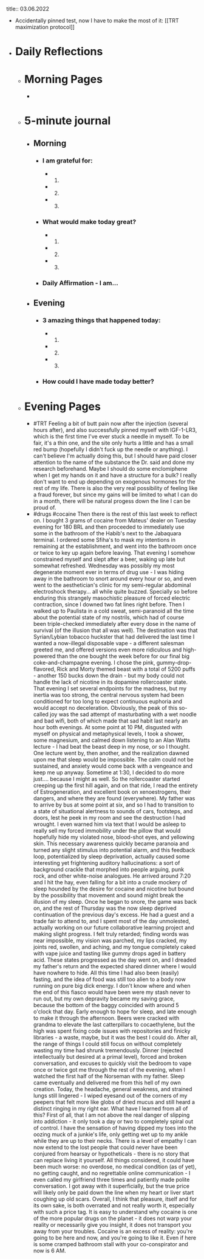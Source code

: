 title:: 03.06.2022

- Accidentally pinned test, now I have to make the most of it: [[TRT maximization protocol]]
- # Daily Reflections
	- # Morning Pages
		-
	- # 5-minute journal
		- ## Morning
			- ### I am grateful for:
				- 1.
				- 2.
				- 3.
			- ### What would make today great?
				- 1.
				- 2.
				- 3.
			- ### Daily Affirmation - I am...
		- ## Evening
			- ### 3 amazing things that happened today:
				- 1.
				- 2.
				- 3.
			- ### How could I have made today better?
	- # Evening Pages
		- #TRT Feeling a bit of butt pain now after the injection (several hours after), and also successfully pinned myself with IGF-1-LR3, which is the first time I've ever stuck a needle in myself. To be fair, it's a thin one, and the site only hurts a little and has a small red bump (hopefully I didn't fuck up the needle or anything). I can't believe I'm actually doing this, but I should have paid closer attention to the name of the substance the Dr. said and done my research beforehand. Maybe I should do some enclomiphene when I get my hands on it and have a structure for a bulk? I really don't want to end up depending on exogenous hormones for the rest of my life. There is also the very real possibility of feeling like a fraud forever, but since my gains will be limited to what I can do in a month, there will be natural progess down the line I can be proud of.
		- #drugs #cocaine Then there is the rest of this last week to reflect on. I bought 3 grams of cocaine from Mateus' dealer on Tuesday evening for 180 BRL and then proceeded to immediately use some in the bathroom of the Habib's next to the Jabaquara terminal. I ordered some Sfiha's to mask my intentions in remaining at the establishment, and went into the bathroom once or twice to key up again before leaving. That evening I somehow constrained myself and slept after a beer, waking up late but somewhat refreshed. Wednesday was possibly my most degenerate moment ever in terms of drug use - I was hiding away in the bathroom to snort around every hour or so, and even went to the aesthetician's clinic for my semi-regular abdominal electroshock therapy... all while quite buzzed. Specially so before enduring this strangely masochistic pleasure of forced electric contraction, since I downed two fat lines right before. Then I walked up to Paulista in a cold sweat, semi-paranoid all the time about the potential state of my nostrils, which had of course been triple-checked immediately after every dose in the name of survival (of the illusion that all was well). The destination was that Syrian/Lybian tobacco huckster that had delivered the last time I wanted a now-illegal disposable vape - a different salesman greeted me, and offered versions even more ridiculous and high-powered than the one bought the week before for our final big coke-and-champagne evening. I chose the pink, gummy-drop-flavored, Rick and Morty themed beast with a total of 5200 puffs - another 150 bucks down the drain - but my body could not handle the lack of nicotine in its dopamine rollercoaster state. That evening I set several endpoints for the madness, but my inertia was too strong, the central nervous system had been conditioned for too long to expect continuous euphoria and would accept no deceleration. Obviously, the peak of this so-called joy was the sad attempt of masturbating with a wet noodle and bad wifi, both of which made that sad habit last nearly an hour both evenings. At some point at 10 PM, disgusted with myself on physical and metaphysical levels, I took a shower, some magnesium, and calmed down listening to an Alan Watts lecture - I had beat the beast deep in my nose, or so I thought. One lecture went by, then another, and the realization dawned upon me that sleep would be impossible. The calm could not be sustained, and anxiety would come back with a vengeance and keep me up anyway. Sometime at 1:30, I decided to do more just.... because I might as well. So the rollercoaster started creeping up the first hill again, and on that ride, I read the entirety of Estrogeneration, and excellent book on xenoestrogens, their dangers, and where they are found (everywhere). My father was to arrive by bus at some point at six, and so I had to transition to a state of situational alertness to sounds of cars, footsteps, and doors, lest he peek in my room and see the destruction I had wrought. I even warned him via text that I would be asleep to really sell my forced immobility under the pillow that would hopefully hide my violated nose, blood-shot eyes, and yellowing skin. This necessary awareness quickly became paranoia and turned any slight stimulus into potential alarm, and this feedback loop, potentialized by sleep deprivation, actually caused some interesting yet frightening auditory hallucinations: a sort of background crackle that morphed into people arguing, punk rock, and other white-noise analogues. He arrived around 7:20 and I hit the hay, even falling for a bit into a crude mockery of sleep hounded by the desire for cocaine and nicotine but bound by the possibility that movement and sound might break the illusion of my sleep. Once he began to snore, the game was back on, and the rest of Thursday was the now sleep deprived continuation of the previous day's excess. He had a guest and a trade fair to attend to, and I spent most of the day unmolested, actually working on our future collaborative learning project and making slight progress. I felt truly retarded; finding words was near impossible, my vision was parched, my lips cracked, my joints red, swollen, and aching, and my tongue completely caked with vape juice and tasting like gummy drops aged in battery acid. These states progressed as the day went on, and I dreaded my father's return and the expected shared dinner where I would have nowhere to hide. All this time I had also been (easily) fasting, and the idea of food was still too alien to a body now running on pure big dick energy. I don't know where and when the end of this fiasco would have been were my stash never to run out, but my own depravity became my saving grace, because the bottom of the baggy coincided with around 5 o'clock that day. Early enough to hope for sleep, and late enough to make it through the afternoon. Beers were cracked with grandma to elevate the last catterpillars to cocaethylene, but the high was spent fixing code issues with repositories and finicky libraries - a waste, maybe, but it was the best I could do. After all, the range of things I could still focus on without completely wasting my time had shrunk tremendously. Dinner (rejected intellectually but desired at a primal level), forced and broken conversation, and excuses to quickly visit the bedroom to vape once or twice got me through the rest of the evening, when I watched the first half of the Norseman with my father. Sleep came eventually and delivered me from this hell of my own creation. Today, the headache, general weakness, and strained lungs still lingered - I wiped eyesand out of the corners of my peepers that felt more like globs of dried mucus and still heard a distinct ringing in my right ear. What have I learned from all of this? First of all, that I am not above the real danger of slipping into addiction -  it only took a day or two to completely spiral out of control. I have the sensation of having dipped my toes into the oozing muck of a junkie's life, only getting wet up to my ankle while they are up to their necks. There is a level of empathy I can now extend to the lost people that could never have been conjured from hearsay or hypotheticals - there is no story that can replace living it yourself. All things considered, it could have been much worse: no overdose, no medical condition (as of yet), no getting caught, and no regrettable online communication - I even called my girlfriend three times and patiently made polite conversation. I got away with it superficially, but the true price will likely only be paid down the line when my heart or liver start coughing up old scars. Overall, I think that pleasure, itself and for its own sake, is both overrated and not really worth it, especially with such a price tag. It is easy to understand why cocaine is one of the more popular drugs on the planet - it does not warp your reality or necessarily give you insight, it does not transport you away from your troubles. Cocaine is an excess of reality: you're going to be here and now, and you're going to like it. Even if here is some cramped bathroom stall with your co-conspirator and now is 6 AM.